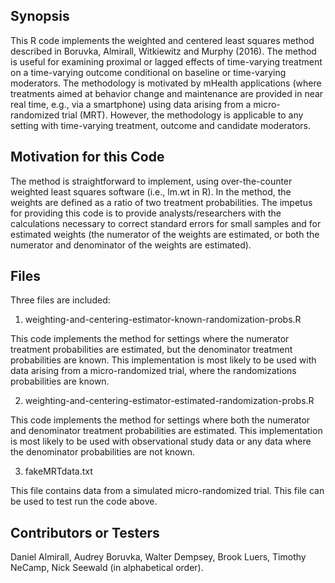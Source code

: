 ## Synopsis

This R code implements the weighted and centered least squares method described in Boruvka, Almirall, Witkiewitz and Murphy (2016). The method is useful for examining proximal or lagged effects of time-varying treatment on a time-varying outcome conditional on baseline or time-varying moderators. The methodology is motivated by mHealth applications (where treatments aimed at behavior change and maintenance are provided in near real time, e.g., via a smartphone) using data arising from a micro-randomized trial (MRT). However, the methodology is applicable to any setting with time-varying treatment, outcome and candidate moderators.

## Motivation for this Code

The method is straightforward to implement, using over-the-counter weighted least squares software (i.e., lm.wt in R).  In the method, the weights are defined as a ratio of two treatment probabilities. The impetus for providing this code is to provide analysts/researchers with the calculations necessary to correct standard errors for small samples and for estimated weights (the numerator of the weights are estimated, or both the numerator and denominator of the weights are estimated).

## Files

Three files are included:

1. weighting-and-centering-estimator-known-randomization-probs.R

This code implements the method for settings where the numerator treatment probabilities are estimated, but the denominator treatment probabilities are known.  This implementation is most likely to be used with data arising from a micro-randomized trial, where the randomizations probabilities are known.

2. weighting-and-centering-estimator-estimated-randomization-probs.R

This code implements the method for settings where both the numerator and denominator treatment probabilities are estimated.  This implementation is most likely to be used with observational study data or any data where the denominator probabilities are not known.

3. fakeMRTdata.txt

This file contains data from a simulated micro-randomized trial. This file can be used to test run the code above.

## Contributors or Testers

Daniel Almirall, Audrey Boruvka, Walter Dempsey, Brook Luers, Timothy NeCamp, Nick Seewald (in alphabetical order).

